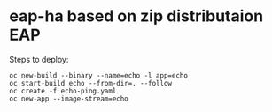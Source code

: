 eap-ha based on zip distributaion EAP
========================================

Steps to deploy:
```
oc new-build --binary --name=echo -l app=echo
oc start-build echo --from-dir=. --follow
oc create -f echo-ping.yaml
oc new-app --image-stream=echo
```

